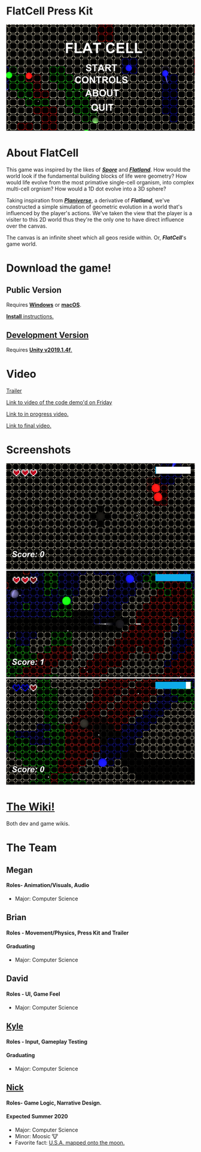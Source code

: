 # FlatCell Press Kit
![Title](https://raw.githubusercontent.com/nhstaple/FlatCell/gh-pages/Title.png)

# About FlatCell
This game was inspired by the likes of [**_Spore_**](https://en.wikipedia.org/wiki/Spore_(2008_video_game)) and [**_Flatland_**](https://en.wikipedia.org/wiki/Flatland). How would the world look if the fundamental building blocks of life were geometry? How would life evolve from the most primative single-cell organism, into complex multi-cell orgnism? How would a 1D dot evolve into a 3D sphere?

Taking inspiration from [**_Planiverse_**](https://en.wikipedia.org/wiki/The_Planiverse), a derivative of **_Flatland_**, we've constructed a simple simulation of geometric evolution in a world that's influenced by the player's actions. We've taken the view that the player is a visiter to this 2D world thus they're the only one to have direct influence over the canvas.

The canvas is an infinite sheet which all geos reside within. Or, **_FlatCell_**'s game world.

# Download the game!
## **Public Version**
Requires [**Windows**](https://github.com/nhstaple/FlatCell/releases/download/v1.0.0/FlatCell.Win.zip) or [**macOS**](https://github.com/nhstaple/FlatCell/releases/download/v1.0.0/FlatCell.macOS.app.zip).

[**Install** instructions.](https://github.com/nhstaple/FlatCell/blob/master/HowToInstall.md)

## [Development Version](https://github.com/nhstaple/FlatCell/archive/v1.0.0.zip)
Requires [**Unity v2019.1.4f**.](https://unity3d.com/get-unity/download/archive)

# Video
[Trailer](https://drive.google.com/file/d/1uV2ZAV5FoKvD1dfD0247UjOSvw1lvcT3/view?usp=sharing)

[Link to video of the code demo'd on Friday](https://youtu.be/XjD1UQBSkIQ)

[Link to in progress video.](https://youtu.be/5QK2IFQcyWg)

[Link to final video.](https://youtu.be/GolomK45J8E)

# Screenshots
![Start](https://raw.githubusercontent.com/nhstaple/FlatCell/gh-pages/Start.png)
![action](https://raw.githubusercontent.com/nhstaple/FlatCell/gh-pages/action.png)
![shield](https://raw.githubusercontent.com/nhstaple/FlatCell/gh-pages/shield.png)

# [The **Wiki!**](https://github.com/nhstaple/FlatCell/wiki)
Both dev and game wikis.

# The Team
## Megan
#### Roles- Animation/Visuals, Audio
* Major: Computer Science

## Brian
#### Roles - Movement/Physics, Press Kit and Trailer
#### Graduating
* Major: Computer Science

## David
#### Roles - UI, Game Feel
* Major: Computer Science

## [Kyle](https://github.com/kc1996)
#### Roles - Input, Gameplay Testing
#### Graduating
* Major: Computer Science

## [Nick](https://github.com/nhstaple)
#### Roles- Game Logic, Narrative Design.
#### Expected Summer 2020
* Major: Computer Science
* Minor: Moosic 🐮
* Favorite fact: [U.S.A. mapped onto the moon.](https://imgur.com/yl7v7Bd)
